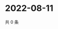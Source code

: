 # 2022-08-11

共 0 条

<!-- BEGIN WEIBO -->
<!-- 最后更新时间 Thu Aug 11 2022 01:21:41 GMT+0800 (China Standard Time) -->

<!-- END WEIBO -->
